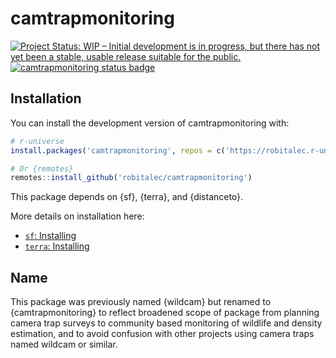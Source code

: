 
<!-- README.md is generated from README.Rmd. Please edit that file -->

# camtrapmonitoring

[![Project Status: WIP – Initial development is in progress, but there
has not yet been a stable, usable release suitable for the
public.](https://www.repostatus.org/badges/latest/wip.svg)](https://www.repostatus.org/#wip)
[![camtrapmonitoring status
badge](https://robitalec.r-universe.dev/badges/camtrapmonitoring)](https://robitalec.r-universe.dev/camtrapmonitoring)

## Installation

You can install the development version of camtrapmonitoring with:

``` r
# r-universe
install.packages('camtrapmonitoring', repos = c('https://robitalec.r-universe.dev', 'https://cloud.r-project.org'))

# Or {remotes}
remotes::install_github('robitalec/camtrapmonitoring')
```

This package depends on {sf}, {terra}, and {distanceto}.

More details on installation here:

- [`sf`: Installing](https://r-spatial.github.io/sf/#installing)
- [`terra`: Installing](https://rspatial.github.io/terra/#installation)

## Name

This package was previously named {wildcam} but renamed to
{camtrapmonitoring} to reflect broadened scope of package from planning
camera trap surveys to community based monitoring of wildlife and
density estimation, and to avoid confusion with other projects using
camera traps named wildcam or similar.
